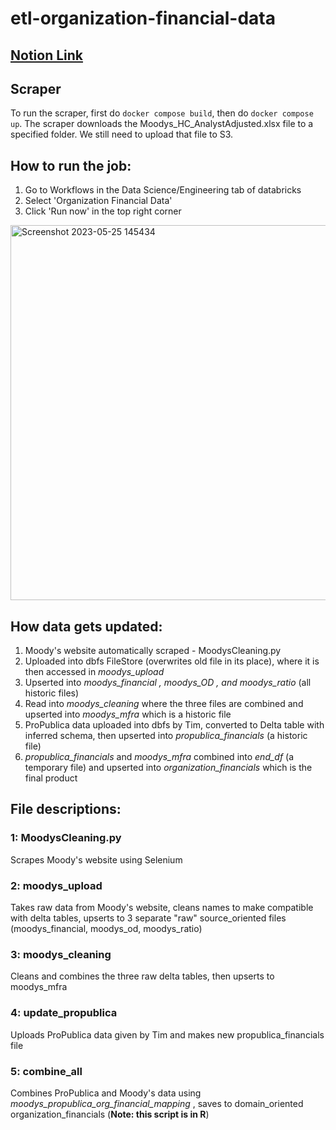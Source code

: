 # etl-organization-financial-data

## [Notion Link](https://www.notion.so/cliniciannexus/Organization-Financial-Data-1612458634194020bfbb43fe040c0fcc)

## Scraper
To run the scraper, first do `docker compose build`, then do `docker compose up`. The scraper downloads the Moodys_HC_AnalystAdjusted.xlsx file to a specified folder. We still need to upload that file to S3.


## How to run the job:
1) Go to Workflows in the Data Science/Engineering tab of databricks
2) Select 'Organization Financial Data'
3) Click 'Run now' in the top right corner

<img width="600" alt="Screenshot 2023-05-25 145434" src="https://github.com/clinician-nexus/etl-organization-financial-data/assets/128501874/39973867-a2f7-4ae5-b82e-059b1fec0443">

## How data gets updated:

1) Moody's website automatically scraped - MoodysCleaning.py
2) Uploaded into dbfs FileStore (overwrites old file in its place), where it is then accessed in _moodys_upload_
3) Upserted into _moodys_financial , moodys_OD , and moodys_ratio_ (all historic files)
4) Read into _moodys_cleaning_ where the three files are combined and upserted into _moodys_mfra_ which is a historic file 
5) ProPublica data uploaded into dbfs by Tim, converted to Delta table with inferred schema, then upserted into _propublica_financials_ (a historic file)
6) _propublica_financials_ and _moodys_mfra_ combined into _end_df_ (a temporary file) and upserted into _organization_financials_ which is the final product
## File descriptions:

### 1: MoodysCleaning.py
Scrapes Moody's website using Selenium

### 2: moodys_upload
Takes raw data from Moody's website, cleans names to make compatible with delta tables, upserts to 3 separate "raw" source_oriented files (moodys_financial, moodys_od, moodys_ratio)

### 3: moodys_cleaning
Cleans and combines the three raw delta tables, then upserts to moodys_mfra

### 4: update_propublica
Uploads ProPublica data given by Tim and makes new propublica_financials file

### 5: combine_all
Combines ProPublica and Moody's data using _moodys_propublica_org_financial_mapping_ , saves to domain_oriented organization_financials (**Note: this script is in R**)
